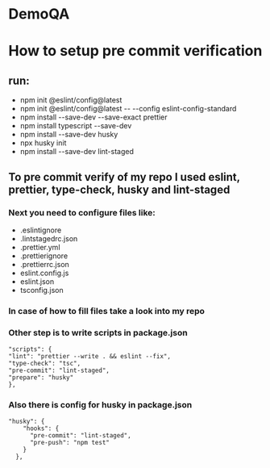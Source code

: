 # DemoQA

# How to setup pre commit verification

## run:

- npm init @eslint/config@latest
- npm init @eslint/config@latest -- --config eslint-config-standard
- npm install --save-dev --save-exact prettier
- npm install typescript --save-dev
- npm install --save-dev husky
- npx husky init
- npm install --save-dev lint-staged

## To pre commit verify of my repo I used eslint, prettier, type-check, husky and lint-staged

### Next you need to configure files like:

- .eslintignore
- .lintstagedrc.json
- .prettier.yml
- .prettierignore
- .prettierrc.json
- eslint.config.js
- eslint.json
- tsconfig.json

### In case of how to fill files take a look into my repo

### Other step is to write scripts in package.json

```
"scripts": {
"lint": "prettier --write . && eslint --fix",
"type-check": "tsc",
"pre-commit": "lint-staged",
"prepare": "husky"
},
```

### Also there is config for husky in package.json

```
"husky": {
    "hooks": {
      "pre-commit": "lint-staged",
      "pre-push": "npm test"
    }
  },
```
